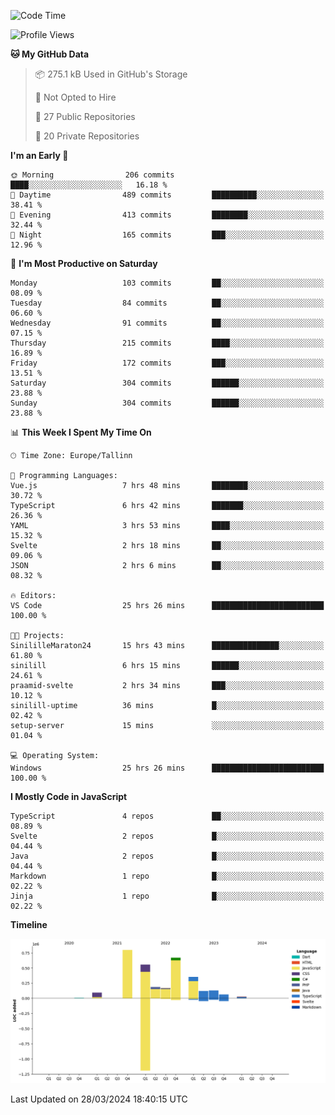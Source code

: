 <!--START_SECTION:waka-->
![Code Time](http://img.shields.io/badge/Code%20Time-752%20hrs%2027%20mins-blue)

![Profile Views](http://img.shields.io/badge/Profile%20Views-8-blue)

**🐱 My GitHub Data** 

> 📦 275.1 kB Used in GitHub's Storage 
 > 
> 🚫 Not Opted to Hire
 > 
> 📜 27 Public Repositories 
 > 
> 🔑 20 Private Repositories 
 > 
**I'm an Early 🐤** 

```text
🌞 Morning                206 commits         ████░░░░░░░░░░░░░░░░░░░░░   16.18 % 
🌆 Daytime                489 commits         ██████████░░░░░░░░░░░░░░░   38.41 % 
🌃 Evening                413 commits         ████████░░░░░░░░░░░░░░░░░   32.44 % 
🌙 Night                  165 commits         ███░░░░░░░░░░░░░░░░░░░░░░   12.96 % 
```
📅 **I'm Most Productive on Saturday** 

```text
Monday                   103 commits         ██░░░░░░░░░░░░░░░░░░░░░░░   08.09 % 
Tuesday                  84 commits          ██░░░░░░░░░░░░░░░░░░░░░░░   06.60 % 
Wednesday                91 commits          ██░░░░░░░░░░░░░░░░░░░░░░░   07.15 % 
Thursday                 215 commits         ████░░░░░░░░░░░░░░░░░░░░░   16.89 % 
Friday                   172 commits         ███░░░░░░░░░░░░░░░░░░░░░░   13.51 % 
Saturday                 304 commits         ██████░░░░░░░░░░░░░░░░░░░   23.88 % 
Sunday                   304 commits         ██████░░░░░░░░░░░░░░░░░░░   23.88 % 
```


📊 **This Week I Spent My Time On** 

```text
🕑︎ Time Zone: Europe/Tallinn

💬 Programming Languages: 
Vue.js                   7 hrs 48 mins       ████████░░░░░░░░░░░░░░░░░   30.72 % 
TypeScript               6 hrs 42 mins       ███████░░░░░░░░░░░░░░░░░░   26.36 % 
YAML                     3 hrs 53 mins       ████░░░░░░░░░░░░░░░░░░░░░   15.32 % 
Svelte                   2 hrs 18 mins       ██░░░░░░░░░░░░░░░░░░░░░░░   09.06 % 
JSON                     2 hrs 6 mins        ██░░░░░░░░░░░░░░░░░░░░░░░   08.32 % 

🔥 Editors: 
VS Code                  25 hrs 26 mins      █████████████████████████   100.00 % 

🐱‍💻 Projects: 
SinililleMaraton24       15 hrs 43 mins      ███████████████░░░░░░░░░░   61.80 % 
sinilill                 6 hrs 15 mins       ██████░░░░░░░░░░░░░░░░░░░   24.61 % 
praamid-svelte           2 hrs 34 mins       ███░░░░░░░░░░░░░░░░░░░░░░   10.12 % 
sinilill-uptime          36 mins             █░░░░░░░░░░░░░░░░░░░░░░░░   02.42 % 
setup-server             15 mins             ░░░░░░░░░░░░░░░░░░░░░░░░░   01.04 % 

💻 Operating System: 
Windows                  25 hrs 26 mins      █████████████████████████   100.00 % 
```

**I Mostly Code in JavaScript** 

```text
TypeScript               4 repos             ██░░░░░░░░░░░░░░░░░░░░░░░   08.89 % 
Svelte                   2 repos             █░░░░░░░░░░░░░░░░░░░░░░░░   04.44 % 
Java                     2 repos             █░░░░░░░░░░░░░░░░░░░░░░░░   04.44 % 
Markdown                 1 repo              █░░░░░░░░░░░░░░░░░░░░░░░░   02.22 % 
Jinja                    1 repo              █░░░░░░░░░░░░░░░░░░░░░░░░   02.22 % 
```



**Timeline**

![Lines of Code chart](https://raw.githubusercontent.com/Piilu/Piilu/main/assets/bar_graph.png)


 Last Updated on 28/03/2024 18:40:15 UTC
<!--END_SECTION:waka-->